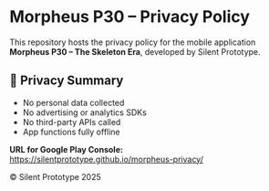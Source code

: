 # Morpheus P30 – Privacy Policy
This repository hosts the privacy policy for the mobile application **Morpheus P30 – The Skeleton Era**, developed by Silent Prototype.

## 📜 Privacy Summary
- No personal data collected
- No advertising or analytics SDKs
- No third-party APIs called
- App functions fully offline

**URL for Google Play Console:**  
https://silentprototype.github.io/morpheus-privacy/

© Silent Prototype 2025
